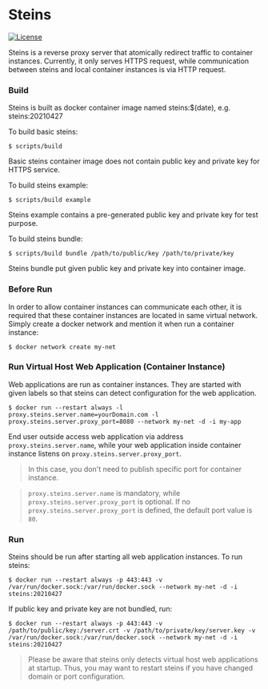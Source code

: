 # Steins

[![License](https://img.shields.io/github/license/YKMeIz/steins.svg?color=%232b2b2b&style=flat-square)](https://github.com/YKMeIz/Steins/blob/main/LICENSE)

Steins is a reverse proxy server that atomically redirect traffic to container instances. Currently, it only serves HTTPS request, while communication between steins and local container instances is via HTTP request. 

### Build

Steins is built as docker container image named steins:$(date), e.g. steins:20210427

To build basic steins:
```
$ scripts/build
```
Basic steins container image does not contain public key and private key for HTTPS service.

To build steins example:
```
$ scripts/build example
```
Steins example contains a pre-generated public key and private key for test purpose.

To build steins bundle:
```
$ scripts/build bundle /path/to/public/key /path/to/private/key
```
Steins bundle put given public key and private key into container image.

### Before Run

In order to allow container instances can communicate each other, it is required that these container instances are located in same virtual network. Simply create a docker network and mention it when run a container instance:
```
$ docker network create my-net
```

### Run Virtual Host Web Application (Container Instance)

Web applications are run as container instances. They are started with given labels so that steins can detect configuration for the web application.
```
$ docker run --restart always -l proxy.steins.server.name=yourDomain.com -l proxy.steins.server.proxy_port=8080 --network my-net -d -i my-app
```
End user outside access web application via address `proxy.steins.server.name`, while your web application inside container instance listens on `proxy.steins.server.proxy_port`.

> In this case, you don't need to publish specific port for container instance.

> `proxy.steins.server.name` is mandatory, while `proxy.steins.server.proxy_port` is optional. If no `proxy.steins.server.proxy_port` is defined, the default port value is `80`.

### Run

Steins should be run after starting all web application instances.
To run steins:
```
$ docker run --restart always -p 443:443 -v /var/run/docker.sock:/var/run/docker.sock --network my-net -d -i steins:20210427
```

If public key and private key are not bundled, run:
```
$ docker run --restart always -p 443:443 -v /path/to/public/key:/server.crt -v /path/to/private/key/server.key -v /var/run/docker.sock:/var/run/docker.sock --network my-net -d -i steins:20210427
```

> Please be aware that steins only detects virtual host web applications at startup. Thus, you may want to restart steins if you have changed domain or port configuration.
